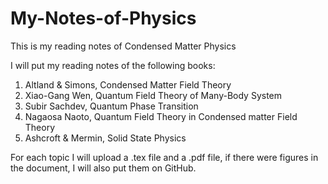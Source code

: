 My-Notes-of-Physics
===================
This is my reading notes of Condensed Matter Physics

I will put my reading notes of the following books:

1. Altland & Simons, Condensed Matter Field Theory
2. Xiao-Gang Wen, Quantum Field Theory of Many-Body System
3. Subir Sachdev, Quantum Phase Transition
4. Nagaosa Naoto, Quantum Field Theory in Condensed matter Field Theory
5. Ashcroft & Mermin, Solid State Physics

For each topic I will upload a .tex file and a .pdf file, if there were figures in the document, I will also put them on GitHub.
